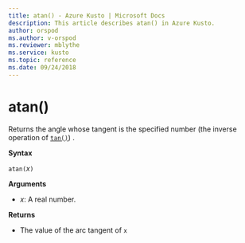 ```yaml
---
title: atan() - Azure Kusto | Microsoft Docs
description: This article describes atan() in Azure Kusto.
author: orspod
ms.author: v-orspod
ms.reviewer: mblythe
ms.service: kusto
ms.topic: reference
ms.date: 09/24/2018
---
```

# atan()

Returns the angle whose tangent is the specified number (the inverse operation of [`tan()`](tanfunction.md)) .

**Syntax**

`atan(`*x*`)`

**Arguments**

* *x*: A real number.

**Returns**

* The value of the arc tangent of `x`